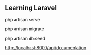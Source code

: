 ## Learning Laravel

php artisan serve

php artisan migrate

php artisan db:seed

[http://localhost:8000/api/documentation](http://localhost:8000/api/documentation)


